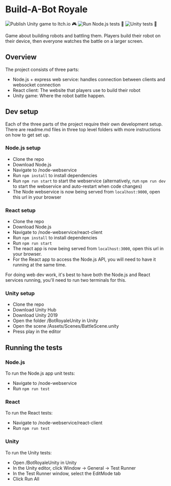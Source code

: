 # Build-A-Bot Royale

![Publish Unity game to Itch.io 🎮](https://github.com/sfusurge/build-a-bot-royale/workflows/Publish%20Unity%20game%20to%20Itch.io%20%F0%9F%8E%AE/badge.svg)
![Run Node.js tests 🧪](https://github.com/sfusurge/build-a-bot-royale/workflows/Run%20Node.js%20tests%20%F0%9F%A7%AA/badge.svg)
![Unity tests 🥽](https://github.com/sfusurge/build-a-bot-royale/workflows/Unity%20tests%20%F0%9F%A5%BD/badge.svg)

Game about building robots and battling them. 
Players build their robot on their device, then everyone watches the battle on a larger screen.

## Overview
The project consists of three parts:
* Node.js + express web service: handles connection between clients and websocket connection
* React client: The website that players use to build their robot
* Unity game: Where the robot battle happen.

## Dev setup
Each of the three parts of the project require their own development setup. There are readme.md files in three top level folders with more instructions on how to get set up.

### Node.js setup
* Clone the repo
* Download Node.js
* Navigate to /node-webservice
* Run `npm install` to install dependencies
* Run `npm run start` to start the webservice (alternatively, run `npm run dev` to start the webservice and auto-restart when code changes)
* The Node webservice is now being served from `localhost:9000`, open this url in your browser

### React setup
* Clone the repo
* Download Node.js
* Navigate to /node-webservice/react-client
* Run `npm install` to install dependencies
* Run `npm run start`
* The react app is now being served from `localhost:3000`, open this url in your browser.
* For the React app to access the Node.js API, you will need to have it running at the same time.

For doing web dev work, it's best to have both the Node.js and React services running, you'll need to run two terminals for this.

### Unity setup
* Clone the repo
* Download Unity Hub
* Download Unity 2019
* Open the folder /BotRoyaleUnity in Unity
* Open the scene /Assets/Scenes/BattleScene.unity
* Press play in the editor

## Running the tests
### Node.js
To run the Node.js app unit tests:
* Navigate to /node-webservice
* Run `npm run test`

### React
To run the React tests:
* Navigate to /node-webservice/react-client
* Run `npm run test`

### Unity
To run the Unity tests:
* Open /BotRoyaleUnity in Unity
* In the Unity editor, click Window -> General -> Test Runner
* In the Test Runner window, select the EditMode tab
* Click Run All
